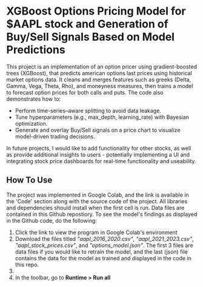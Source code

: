 # XGBoost Options Pricing Model for $AAPL stock and Generation of Buy/Sell Signals Based on Model Predictions

This project is an implementation of an option pricer using gradient-boosted trees (XGBoost), that predicts american options last prices using historical market options data. It cleans and merges features such as greeks (Delta, Gamma, Vega, Theta, Rho), and moneyness measures, then trains a model to forecast option prices for both calls and puts. The code also demonstrates how to:

- Perform time-series–aware splitting to avoid data leakage.
- Tune hyperparameters (e.g., max_depth, learning_rate) with Bayesian optimization.
- Generate and overlay Buy/Sell signals on a price chart to visualize model-driven trading decisions.

In future projects, I would like to add functionality for other stocks, as well as provide additional insights to users - potentially implementing a UI and integrating stock price dashboards for real-time functionality and useability.

## How To Use

The project was implemented in Google Colab, and the link is available in the 'Code' section along with the source code of the project. All libraries and dependencies should install when the first cell is run. Data files are contained in this Github repostiory. To see the model's findings as displayed in the Github code, do the following:

1. Click the link to view the program in Google Colab's environment
2. Download the files titled *"aapl_2016_2020.csv"*, *"aapl_2021_2023.csv"*, *"aapl_stock_prices.csv"*, and *"options_model.json"*. The first 3 files are data files if you would like to retrain the model, and the last (json) file contains the data for the model as trained and displayed in the code in this repo.
3. 
4. In the toolbar, go to **Runtime > Run all**

